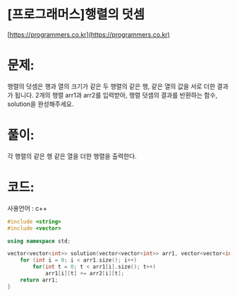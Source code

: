 # [프로그래머스]행렬의 덧셈

[https://programmers.co.kr](https://programmers.co.kr)

# 문제:

행렬의 덧셈은 행과 열의 크기가 같은 두 행렬의 같은 행, 같은 열의 값을 서로 더한 결과가 됩니다. 2개의 행렬 arr1과 arr2를 입력받아, 행렬 덧셈의 결과를 반환하는 함수, solution을 완성해주세요.



# 풀이:

각 행렬의 같은 행 같은 열을 더한 행렬을 출력한다.



# **코드:**

사용언어 : c++
```c++
#include <string>
#include <vector>

using namespace std;

vector<vector<int>> solution(vector<vector<int>> arr1, vector<vector<int>> arr2) {
    for (int i = 0; i < arr1.size(); i++)
        for(int t = 0; t < arr1[i].size(); t++)
            arr1[i][t] += arr2[i][t];
    return arr1;
}
```

